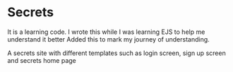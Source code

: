 # Secrets
It is a learning code.
I wrote this while I was learning EJS to help me understand it better
Added this to mark my journey of understanding.


A secrets site with different templates such as login screen, sign up screen and secrets home page

